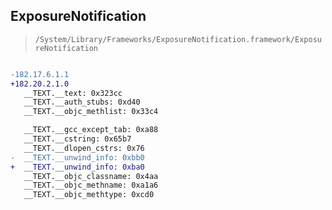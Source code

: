 ## ExposureNotification

> `/System/Library/Frameworks/ExposureNotification.framework/ExposureNotification`

```diff

-182.17.6.1.1
+182.20.2.1.0
   __TEXT.__text: 0x323cc
   __TEXT.__auth_stubs: 0xd40
   __TEXT.__objc_methlist: 0x33c4

   __TEXT.__gcc_except_tab: 0xa88
   __TEXT.__cstring: 0x65b7
   __TEXT.__dlopen_cstrs: 0x76
-  __TEXT.__unwind_info: 0xbb0
+  __TEXT.__unwind_info: 0xba0
   __TEXT.__objc_classname: 0x4aa
   __TEXT.__objc_methname: 0xa1a6
   __TEXT.__objc_methtype: 0xcd0

```
